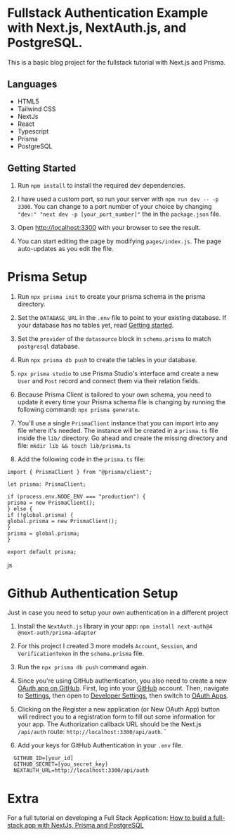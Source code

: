 # Fullstack Authentication Example with Next.js, NextAuth.js, and PostgreSQL.

This is a basic blog project for the fullstack tutorial with Next.js and Prisma.

## Languages

- HTML5
- Tailwind CSS
- NextJs
- React
- Typescript
- Prisma
- PostgreSQL

## Getting Started

1. Run `npm install` to install the required dev dependencies.

2. I have used a custom port, so run your server with `npm run dev -- -p 3300`.
   You can change to a port number of your choice by changing `"dev:" "next dev -p [your_port_number]"` the in the `package.json` file.

3. Open [http://localhost:3300](http://localhost:3300) with your browser to see the result.

4. You can start editing the page by modifying `pages/index.js`. The page auto-updates as you edit the file.

# Prisma Setup

1. Run `npx prisma init` to create your prisma schema in the prisma directory.

2. Set the `DATABASE_URL` in the `.env` file to point to your existing database. If your database has no tables yet, read [Getting started](https://pris.ly/d/getting-started).

3. Set the `provider` of the `datasource` block in `schema.prisma` to match `postgresql` database.

4. Run `npx prisma db push` to create the tables in your database.

5. `npx prisma studio` to use Prisma Studio's interface amd create a new `User` and `Post` record and connect them via their relation fields.

6. Because Prisma Client is tailored to your own schema, you need to update it every time your Prisma schema file is changing by running the following command: `npx prisma generate`.

7. You'll use a single `PrismaClient` instance that you can import into any file where it's needed. The instance will be created in a `prisma.ts` file inside the `lib/` directory. Go ahead and create the missing directory and file: `mkdir lib && touch lib/prisma.ts`

8. Add the following code in the `prisma.ts` file:
```
import { PrismaClient } from "@prisma/client";

let prisma: PrismaClient;

if (process.env.NODE_ENV === "production") {
prisma = new PrismaClient();
} else {
if (!global.prisma) {
global.prisma = new PrismaClient();
}
prisma = global.prisma;
}

export default prisma;
```
js

# Github Authentication Setup

Just in case you need to setup your own authentication in a different project

1. Install the `NextAuth.js` library in your app: `npm install next-auth@4 @next-auth/prisma-adapter`

2. For this project I created 3 more models `Account`, `Session`, and `VerificationToken` in the `schema.prisma` file.

3. Run the `npx prisma db push` command again.

4. Since you're using GitHub authentication, you also need to create a new [OAuth app on GitHub](https://docs.github.com/en/free-pro-team@latest/developers/apps/building-oauth-apps). First, log into your [GitHub](https://github.com/) account. Then, navigate to
   [Settings](https://github.com/settings/profile), then open to
   [Developer Settings](https://github.com/settings/apps), then switch to
   [OAuth Apps](https://github.com/settings/developers).

5. Clicking on the Register a new application (or New OAuth App) button will redirect you to a registration form to fill out some information for your app. The Authorization callback URL should be the Next.js `/api/auth` route: `http://localhost:3300/api/auth`.
   `
6. Add your keys for GitHub Authentication in your `.env` file.

```
  GITHUB_ID=[your_id]
  GITHUB_SECRET=[you_secret_key]
  NEXTAUTH_URL=http://localhost:3300/api/auth
```

# Extra
For a full tutorial on developing a Full Stack Application: [How to build a full-stack app with NextJs, Prisma and PostgreSQL](https://vercel.com/guides/nextjs-prisma-postgres)
